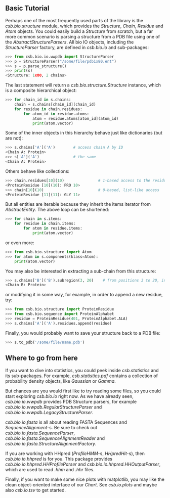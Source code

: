 ## Basic Tutorial

Perhaps one of the most frequently used parts of the library is 
the _csb.bio.structure_ module, which provides the _Structure_, 
_Chain_, _Residue_ and _Atom_ objects. You could easily build a 
_Structure_ from scratch, but a far more common scenario is parsing 
a structure from a PDB file using one of the _AbstractStructureParsers_. 
All bio IO objects, including the _StructureParser_ factory, are 
defined in _csb.bio.io_ and sub-packages:

```python
>>> from csb.bio.io.wwpdb import StructureParser
>>> p = StructureParser("/some/file/pdb1x80.ent")
>>> s = p.parse_structure()
>>> print(s)
<Structure: 1x80, 2 chains>
```
     
The last statement will return a _csb.bio.structure.Structure_ instance, 
which is a composite hierarchical object:

```python
>>> for chain_id in s.chains:
    chain = s.chains[chain_id](chain_id)
    for residue in chain.residues:
        for atom_id in residue.atoms:
            atom = residue.atoms[atom_id](atom_id)
            print(atom.vector)
```

Some of the inner objects in this hierarchy behave just like dictionaries (but are not):

```python
>>> s.chains['A']('A')        # access chain A by ID
<Chain A: Protein>
>>> s['A']('A')               # the same
<Chain A: Protein>
```

Others behave like collections:

```python
>>> chain.residues[10](10)               # 1-based access to the residues in the chain
<ProteinResidue [10](10): PRO 10>
>>> chain[10](10)                        # 0-based, list-like access
<ProteinResidue [11](11): GLY 11>
```

But all entities are iterable because they inherit the items iterator from 
_AbstractEntity_. The above loop can be shortened:

```python
>>> for chain in s.items:
    for residue in chain.items:
        for atom in residue.items:
            print(atom.vector)
```

or even more:

```python
>>> from csb.bio.structure import Atom
>>> for atom in s.components(klass=Atom):
    print(atom.vector)
```
 
You may also be interested in extracting a sub-chain from this structure:

```python
>>> s.chains['B']('B').subregion(3, 20)    # from positions 3 to 20, inclusive
<Chain B: Protein>
```

or modifying it in some way, for example, in order to append a new residue, try:

```python
>>> from csb.bio.structure import ProteinResidue
>>> from csb.bio.sequence import ProteinAlphabet
>>> residue = ProteinResidue(401, ProteinAlphabet.ALA)
>>> s.chains['A']('A').residues.append(residue)
```

Finally, you would probably want to save your structure back to a PDB file:

```python
>>> s.to_pdb('/some/file/name.pdb')
```

## Where to go from here

If you want to dive into statistics, you could peek inside _csb.statistics_ 
and its sub-packages. For example, _csb.statistics.pdf_ contains a collection 
of probability density objects, like _Gaussian_ or _Gamma_.

But chances are you would first like to try reading some files, so you could start 
exploring _csb.bio.io_ right now. As we have already seen, _csb.bio.io.wwpdb_ 
provides PDB Structure parsers, for example _csb.bio.io.wwpdb.RegularStructureParser_ 
and _csb.bio.io.wwpdb.LegacyStructureParser_.

_csb.bio.io.fasta_ is all about reading FASTA Sequences and _SequenceAlignment_-s. 
Be sure to check out _csb.bio.io.fasta.SequenceParser_, 
_csb.bio.io.fasta.SequenceAlignmentReader_ and _csb.bio.io.fasta.StructureAlignmentFactory_.

If you are working with HHpred (_ProfileHMM_-s, _HHpredHit_-s), then 
_csb.bio.io.hhpred_ is for you. This package provides _csb.bio.io.hhpred.HHProfileParser_ 
and _csb.bio.io.hhpred.HHOutputParser_, which are used to read _.hhm_ and _.hhr_ files.

Finally, if you want to make some nice plots with matplotlib, you may like the clean 
object-oriented interface of our _Chart_. See _csb.io.plots_ and maybe also 
_csb.io.tsv_ to get started.

